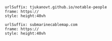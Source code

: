 ```custom-frames
urlSuffix: tjukanovt.github.io/notable-people
frame: https://
style: height:40vh
```

```custom-frames
urlSuffix: submarinecablemap.com
frame: https://
style: height:40vh
```
